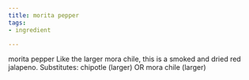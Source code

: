 ```yaml
---
title: morita pepper
tags:
- ingredient

---
```

morita pepper Like the larger mora chile, this is a smoked and dried red jalapeno. Substitutes: chipotle (larger) OR mora chile (larger)
